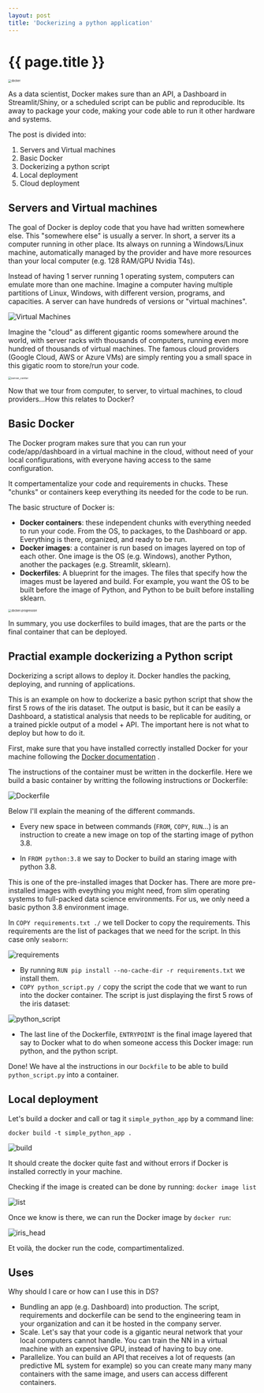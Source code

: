 ```yaml
---
layout: post
title: 'Dockerizing a python application'
---
```


 {{ page.title }}
================


<img src="/images/blogs/dockerizing_python_app/docker.webp" alt="docker" style="zoom:40%;" />


As a data scientist, Docker makes sure than an API, a Dashboard in Streamlit/Shiny, or a scheduled script can be public and reproducible. Its away to package your code, making your code able to run it other hardware and systems. 

The post is divided into:

1. Servers and Virtual machines
2. Basic Docker
3. Dockerizing a python script
4. Local deployment
5. Cloud deployment 

## Servers and Virtual machines 

The goal of Docker is deploy code that you have had written somewhere else. This "somewhere else" is usually a server. In short, a server its a computer running in other place. Its always on running a Windows/Linux machine, automatically managed by the provider and have more resources than your local computer (e.g. 128 RAM/GPU Nvidia T4s).

Instead of having 1 server running 1 operating system, computers can emulate more than one machine. Imagine a computer having multiple partitions of Linux, Windows, with different version, programs, and capacities. A server can have hundreds of versions or "virtual machines". 

![Virtual Machines](/images/blogs/dockerizing_python_app/virtual_machine.png)

Imagine the "cloud" as different gigantic rooms somewhere around the world, with server racks with thousands of computers, running even more hundred of thousands of virtual machines. The famous cloud providers (Google Cloud, AWS or Azure VMs) are simply renting you a small space in this gigatic room to store/run your code.

<img src="/images/blogs/dockerizing_python_app/server_center.png" alt="server_center" style="zoom:38%;" />

Now that we tour from computer, to server, to virtual machines, to cloud providers...How this relates to Docker? 

## Basic Docker

The Docker program makes sure that you can run your code/app/dashboard in a virtual machine in the cloud, without need of your local configurations, with everyone having access to the same configuration.

It compertamentalize your code and requirements in chucks. These "chunks" or containers keep everything its needed for the code to be run. 

The basic structure of Docker is:

- **Docker containers**: these independent chunks with everything needed to run your code. From the OS, to packages, to the Dashboard or app. Everything is there, organized, and ready to be run.
- **Docker images**: a container is run based on images layered on top of each other. One image is the OS (e.g. Windows), another Python, another the packages (e.g. Streamlit, sklearn).
- **Dockerfiles**: A blueprint for the images. The files that specify how the images must be layered and build. For example, you want the OS to be built before the image of Python, and Python to be built before installing sklearn.

<img src="/images/blogs/dockerizing_python_app/docker-progression.png" alt="docker-progression" style="zoom:40%;" />

In summary, you use dockerfiles to build images, that are the parts or the final container that can be deployed.

## Practial example dockerizing a Python script

Dockerizing a script allows to deploy it. Docker handles the packing, deploying, and running of applications.

This is an example on how to dockerize a basic python script that show the first 5 rows of the iris dataset. The output is basic, but it can be easily a Dashboard, a statistical analysis that needs to be replicable for auditing, or a trained pickle output of a model + API. The important here is not what to deploy but how to do it.

First, make sure that you have installed correctly installed Docker for your machine following the [Docker documentation](https://docs.docker.com/desktop/install/) . 

The instructions of the container must be written in the dockerfile. Here we build a basic container by writting the following instructions or Dockerfile:

![Dockerfile](/images/blogs/dockerizing_python_app/dockerfile.png)

Below I'll explain the meaning of the different commands. 

- Every new space in between commands (`FROM`, `COPY`, `RUN`...) is an instruction to create a new image on top of the starting image of python 3.8.

- In `FROM python:3.8` we say to Docker to build an staring image with python 3.8. 

This is one of the pre-installed images that Docker has. There are more pre-installed images with eveything you might need, from slim operating systems to full-packed data science environments. For us, we only need a basic python 3.8 environment image.

In `COPY requirements.txt ./` we tell Docker to copy the requirements. This requirements are the list of packages that we need for the script. In this case only `seaborn`:

![requirements](/images/blogs/dockerizing_python_app/requirements.png)

- By running `RUN pip install --no-cache-dir -r requirements.txt` we install them.
- `COPY python_script.py /` copy the script the code that we want to run into the docker container. The script is just displaying the first 5 rows of the iris dataset:

![python_script](/images/blogs/dockerizing_python_app/python_script.png)

- The last line of the Dockerfile, `ENTRYPOINT` is the final image layered that say to Docker what to do when someone access this Docker image: run python, and the python script.

Done! We have al the instructions in our `Dockfile` to be able to build `python_script.py` into a container. 

## Local deployment

Let's build a docker and call or tag it `simple_python_app` by a command line: 

```docker build -t simple_python_app .```

![build](/images/blogs/dockerizing_python_app/build.png)

It should create the docker quite fast and without errors if Docker is installed correctly in your machine. 

Checking if the image is created can be done by running: `docker image list`

![list](/images/blogs/dockerizing_python_app/list.png)

Once we know is there, we can run the Docker image by `docker run`:


![iris_head](/images/blogs/dockerizing_python_app/iris_head.png)

Et voilà, the docker run the code, compartimentalized. 

## Uses

Why should I care or how can I use this in DS? 

- Bundling an app (e.g. Dashboard) into production. The script, requirements and dockerfile can be send to the engineering team in your organization and can it be hosted in the company server. 
- Scale. Let's say that your code is a gigantic neural network that your local computers cannot handle. You can train the NN in a virtual machine with an expensive GPU, instead of having to buy one.
- Parallelize. You can build an API that receives a lot of requests (an predictive ML system for example) so you can create many many many containers with the same image, and users can access different containers.
